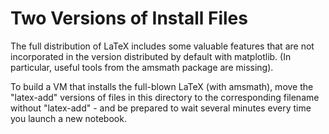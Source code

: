 # Two Versions of Install Files

The full distribution of LaTeX includes some valuable features that are not incorporated in 
the version distributed by default with matplotlib. (In particular, useful tools from the amsmath
package are missing).

To build a VM that installs the full-blown LaTeX (with amsmath), move the "latex-add" versions of files in this directory to the corresponding filename without "latex-add" - and be prepared to wait several minutes every time you launch a new notebook.
